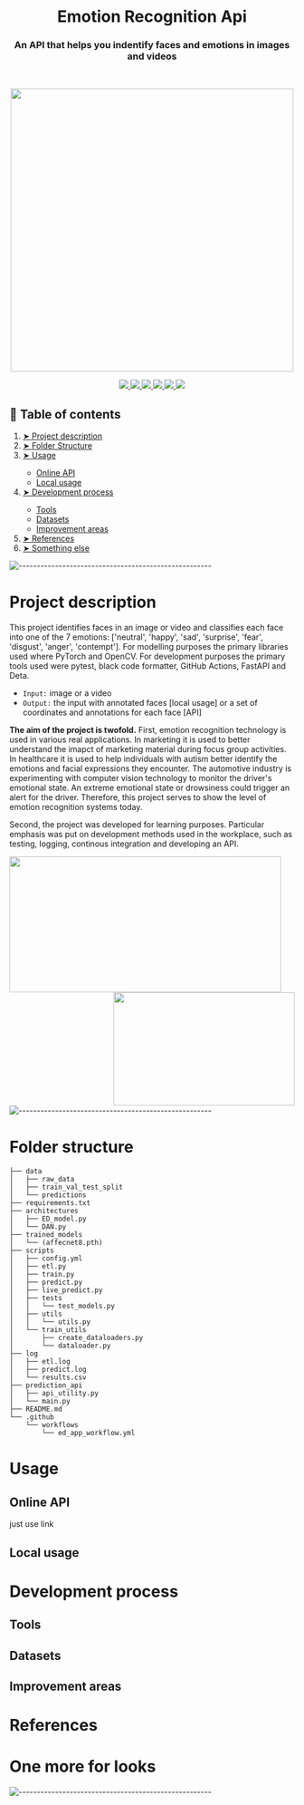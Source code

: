 <h1 align="center"> Emotion Recognition Api </h1>
<h3 align="center"> An API that helps you indentify faces and emotions in images and videos </h3>

</br>

<p align="center">
  <img width="500" src=https://user-images.githubusercontent.com/74935134/181221689-3e8ba46e-26bb-46ce-b8fa-75686daa8901.jpg>
</p>

<p align="center">
  <a href="https://www.python.org"> <img src="https://img.shields.io/badge/Python-v3.8-brightgreen"> </a>
  <a href="https://pytorch.org"> <img src="https://img.shields.io/badge/PyTorch-v1.11.0-blue"> </a>
  <a href="https://opencv.org"> <img src="https://img.shields.io/badge/OpenCV-v4.6-blue"> </a>
  <a href="https://fastapi.tiangolo.com"> <img src="https://img.shields.io/badge/FastAPI-v0.79.0-orange"> </a>
  <a href="https://docs.pytest.org/en/7.1.x/contents.html"> <img src="https://img.shields.io/badge/pytest-v7.1.2-orange"> </a>
  <a href="https://docs.pytest.org/en/7.1.x/contents.html"> <img src="https://img.shields.io/github/last-commit/JenAlchimowicz/Emotion-Recognition-Api"> </a>
</p>

## :book: Table of contents
<ol>
  <li><a href="project-description"> ➤ Project description</a></li>
  <li><a href="#folder-structure"> ➤ Folder Structure</a></li>
  <li><a href="#usage"> ➤ Usage</a></li>
    <ul>
      <li><a href="online-api"> Online API</a></li>
      <li><a href="local-usage"> Local usage</a></li>
    </ul>
    <li><a href="#development-process"> ➤ Development process</a></li>
    <ul>
      <li><a href="tools"> Tools </a></li>
      <li><a href="datasets"> Datasets </a></li>
      <li><a href="improvement-areas"> Improvement areas </a></li>
    </ul>
    <li><a href="#references"> ➤ References </a></li>
    <li><a href="#one-more-for-looks"> ➤ Something else </a></li>
</ol>

![-----------------------------------------------------](https://raw.githubusercontent.com/andreasbm/readme/master/assets/lines/rainbow.png)

# Project description

This project identifies faces in an image or video and classifies each face into one of the 7 emotions: ['neutral', 'happy', 'sad', 'surprise', 'fear', 'disgust', 'anger', 'contempt']. For modelling purposes the primary libraries used where PyTorch and OpenCV. For development purposes the primary tools used were pytest, black code formatter, GitHub Actions, FastAPI and Deta.

  - ```Input:``` image or a video
  - ```Output:``` the input with annotated faces [local usage] or a set of coordinates and annotations for each face [API]

**The aim of the project is twofold.** First, emotion recognition technology is used in various real applications. In marketing it is used to better understand the imapct of marketing material during focus group activities. In healthcare it is used to help individuals with autism better identify the emotions and facial expressions they encounter. The automotive industry is experimenting with computer vision technology to monitor the driver's emotional state. An extreme emotional state or drowsiness could trigger an alert for the driver. Therefore, this project serves to show the level of emotion recognition systems today.

Second, the project was developed for learning purposes. Particular emphasis was put on development methods used in the workplace, such as testing, logging, continous integration and developing an API.

<a><img src=https://user-images.githubusercontent.com/74935134/181285010-1695aef2-388d-4d69-bcb0-9dafa6166872.png align="left" height="240" width="480" ></a>
</br>
<a><img src=https://user-images.githubusercontent.com/74935134/181285056-0eabbb21-b71e-4906-8f07-92bf94088c49.png align="right" height="200" width="320" ></a>
</br></br></br></br></br></br></br></br></br>



![-----------------------------------------------------](https://raw.githubusercontent.com/andreasbm/readme/master/assets/lines/rainbow.png)


# Folder structure
```
├── data
│   ├── raw_data
│   ├── train_val_test_split
│   └── predictions
├── requirements.txt
├── architectures
│   ├── ED_model.py
│   └── DAN.py
├── trained_models
│   └── (affecnet8.pth)
├── scripts
│   ├── config.yml
│   ├── etl.py
│   ├── train.py
│   ├── predict.py
│   ├── live_predict.py
│   ├── tests
│   │   └── test_models.py
│   ├── utils
│   │   └── utils.py
│   └── train_utils
│       ├── create_dataloaders.py
│       └── dataloader.py
├── log
│   ├── etl.log
│   ├── predict.log
│   └── results.csv
├── prediction_api
│   ├── api_utility.py
│   └── main.py
├── README.md
└── .github
    └── workflows
        └── ed_app_workflow.yml

```

# Usage

  ## Online API
  just use link

  ## Local usage
  
 
# Development process
## Tools
## Datasets
## Improvement areas

# References
# One more for looks

![-----------------------------------------------------](https://raw.githubusercontent.com/andreasbm/readme/master/assets/lines/rainbow.png)
